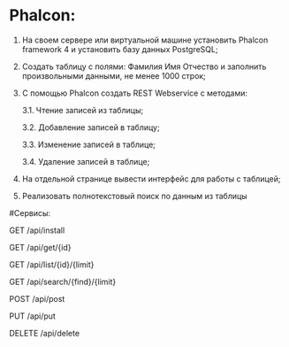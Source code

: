 # Phalcon:

1. На своем сервере или виртуальной машине установить Phalcon framework 4 и установить базу данных PostgreSQL;
2. Создать таблицу с полями: Фамилия Имя Отчество и заполнить произвольными данными, не менее 1000 строк;
3. С помощью Phalcon создать REST Webservice c методами:
    
    3.1. Чтение записей из таблицы;
    
    3.2. Добавление записей в таблицу;
    
    3.3. Изменение записей в таблице;
    
    3.4. Удаление записей в таблице;
4. На отдельной странице вывести интерфейс для работы с таблицей;
5. Реализовать полнотекстовый поиск по данным из таблицы


#Сервисы:

GET /api/install

GET /api/get/{id}

GET  /api/list/{id}/{limit}

GET /api/search/{find}/{limit}

POST /api/post

PUT /api/put

DELETE /api/delete

